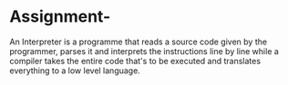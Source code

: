 # Assignment-
An Interpreter is a programme that reads a source code given by the programmer, parses it and interprets the instructions line by line while a compiler takes the entire code that's to be executed and translates everything to a low level language.
